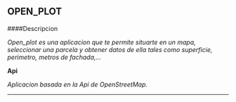 ## OPEN_PLOT

####Descripcion

*Open_plot es una aplicacion que 
te permite situarte en un mapa, 
seleccionar una parcela y obtener datos de ella
tales como superficie, perimetro, metros de fachada,...*

**Api**

*Aplicacion basada en la Api de OpenStreetMap.*

***

